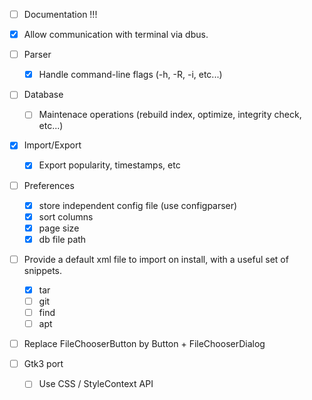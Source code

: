 - [ ] Documentation !!!
- [x] Allow communication with terminal via dbus.
- [ ] Parser
    - [x] Handle command-line flags (-h, -R, -i, etc...)
- [ ] Database
    - [ ] Maintenace operations (rebuild index, optimize, integrity check, etc...)
- [x] Import/Export
    - [x] Export popularity, timestamps, etc
- [ ] Preferences
    - [x] store independent config file (use configparser)
    - [x] sort columns
    - [x] page size
    - [x] db file path
- [ ] Provide a default xml file to import on install, with a useful set of snippets.
    - [x] tar
    - [ ] git
    - [ ] find
    - [ ] apt
- [ ] Replace FileChooserButton by Button + FileChooserDialog

- [ ] Gtk3 port
    - [ ] Use CSS / StyleContext API